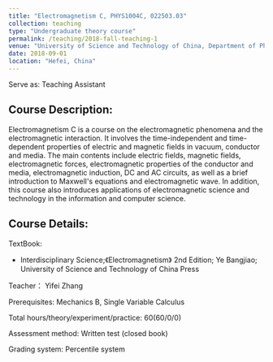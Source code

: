 ```yaml
---
title: "Electromagnetism C, PHYS1004C, 022503.03"
collection: teaching
type: "Undergraduate theory course"
permalink: /teaching/2018-fall-teaching-1
venue: "University of Science and Technology of China, Department of Physics"
date: 2018-09-01
location: "Hefei, China"
---
```


Serve as: Teaching Assistant

## Course Description:

Electromagnetism C is a course on the electromagnetic phenomena and the electromagnetic interaction. It involves the time-independent and time-dependent properties of electric and magnetic fields in vacuum, conductor and media. The main contents include electric fields, magnetic fields, electromagnetic forces, electromagnetic properties of the conductor and media, electromagnetic induction, DC and AC circuits, as well as a brief introduction to Maxwell's equations and electromagnetic wave. In addition, this course also introduces applications of electromagnetic science and technology in the information and computer science.

## Course Details:

TextBook: 
* Interdisciplinary Science;《Electromagnetism》 2nd Edition; Ye Bangjiao; University of Science and Technology of China Press

Teacher： Yifei Zhang

Prerequisites: Mechanics B, Single Variable Calculus

Total hours/theory/experiment/practice: 60(60/0/0)

Assessment method: Written test (closed book)

Grading system: Percentile system

